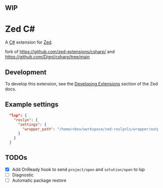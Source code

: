 WIP
---

# Zed C#

A [C#](https://learn.microsoft.com/en-us/dotnet/csharp/) extension for [Zed](https://zed.dev).

fork of https://github.com/zed-extensions/csharp/ and https://github.com/Digni/csharp/tree/main

## Development

To develop this extension, see the [Developing Extensions](https://zed.dev/docs/extensions/developing-extensions) section of the Zed docs.

## Example settings

```json
  "lsp": {
    "roslyn": {
      "settings": {
        "wrapper_path": "/home/vbox/workspace/zed-roslynls/wrapper/output/roslynls"
      }
    }
  }
```

## TODOs
- [x] Add OnReady hook to send `project/open` and `solution/open` to lsp
- [ ] Diagnostic
- [ ] Automatic package restore
